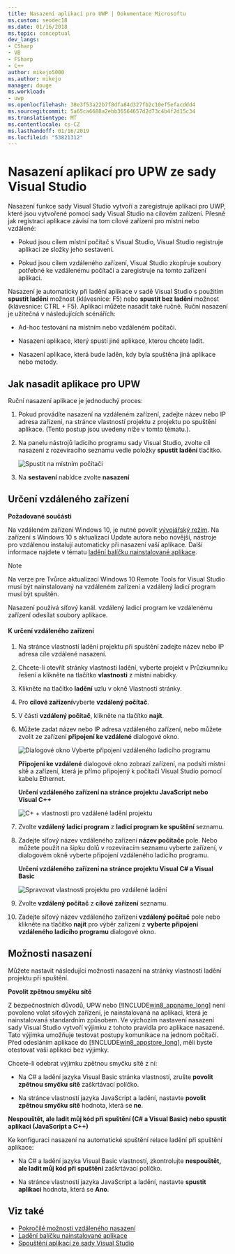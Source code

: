 ```yaml
---
title: Nasazení aplikací pro UWP | Dokumentace Microsoftu
ms.custom: seodec18
ms.date: 01/16/2018
ms.topic: conceptual
dev_langs:
- CSharp
- VB
- FSharp
- C++
author: mikejo5000
ms.author: mikejo
manager: douge
ms.workload:
- uwp
ms.openlocfilehash: 38e3f53a22b7f8dfa84d327fb2c10ef5efacddd4
ms.sourcegitcommit: 5a65ca6688a2ebb36564657d2d73c4b4f2d15c34
ms.translationtype: MT
ms.contentlocale: cs-CZ
ms.lasthandoff: 01/16/2019
ms.locfileid: "53821312"
---
```

# <a name="deploy-uwp-apps-from-visual-studio"></a>Nasazení aplikací pro UPW ze sady Visual Studio

Nasazení funkce sady Visual Studio vytvoří a zaregistruje aplikací pro UWP, které jsou vytvořené pomocí sady Visual Studio na cílovém zařízení. Přesně jak registraci aplikace závisí na tom cílové zařízení pro místní nebo vzdálené:

- Pokud jsou cílem místní počítač s Visual Studio, Visual Studio registruje aplikaci ze složky jeho sestavení.

- Pokud jsou cílem vzdáleného zařízení, Visual Studio zkopíruje soubory potřebné ke vzdálenému počítači a zaregistruje na tomto zařízení aplikaci.

Nasazení je automaticky při ladění aplikace v sadě Visual Studio s použitím **spustit ladění** možnost (klávesnice: F5) nebo **spustit bez ladění** možnost (klávesnice: CTRL + F5). Aplikaci můžete nasadit také ručně. Ruční nasazení je užitečná v následujících scénářích:

- Ad-hoc testování na místním nebo vzdáleném počítači.

- Nasazení aplikace, který spustí jiné aplikace, kterou chcete ladit.

- Nasazení aplikace, která bude laděn, kdy byla spuštěna jiná aplikace nebo metody.

##  <a name="BKMK_How_to_deploy_a_Windows_Store_app"></a> Jak nasadit aplikace pro UPW
 Ruční nasazení aplikace je jednoduchý proces:

1.  Pokud provádíte nasazení na vzdáleném zařízení, zadejte název nebo IP adresa zařízení, na stránce vlastností projektu z projektu po spuštění aplikace. (Tento postup jsou uvedeny níže v tomto tématu.).

2.  Na panelu nástrojů ladicího programu sady Visual Studio, zvolte cíl nasazení z rozevíracího seznamu vedle položky **spustit ladění** tlačítko.

     ![Spustit na místním počítači](../debugger/media/vsrun_f5_local.png "VSRUN_F5_Local")

3.  Na **sestavení** nabídce zvolte **nasazení**

##  <a name="BKMK_How_to_specify_a_remote_device"></a> Určení vzdáleného zařízení

**Požadované součásti**

Na vzdáleném zařízení Windows 10, je nutné povolit [vývojářský režim](/windows/uwp/get-started/enable-your-device-for-development). Na zařízení s Windows 10 s aktualizací Update autora nebo novější, nástroje pro vzdálenou instalují automaticky při nasazení vaší aplikace. Další informace najdete v tématu [ladění balíčku nainstalované aplikace](../debugger/debug-installed-app-package.md).

> [!NOTE]
> Na verze pre Tvůrce aktualizací Windows 10 Remote Tools for Visual Studio musí být nainstalovaný na vzdáleném zařízení a vzdálený ladicí program musí být spuštěn.

Nasazení používá síťový kanál. vzdálený ladicí program ke vzdálenému zařízení odesílat soubory aplikace.

#### <a name="to-specify-a-remote-device"></a>K určení vzdáleného zařízení

1. Na stránce vlastností ladění projektu při spuštění zadejte název nebo IP adresa cíle vzdálené nasazení.

2. Chcete-li otevřít stránky vlastnosti ladění, vyberte projekt v Průzkumníku řešení a klikněte na tlačítko **vlastnosti** z místní nabídky.

3. Klikněte na tlačítko **ladění** uzlu v okně Vlastnosti stránky.

4. Pro **cílové zařízení**vyberte **vzdálený počítač**.

5. V části **vzdálený počítač**, klikněte na tlačítko **najít**.

6. Můžete zadat název nebo IP adresa vzdáleného zařízení, nebo můžete zvolit ze zařízení **připojení ke vzdálené** dialogové okno.

    ![Dialogové okno Vyberte připojení vzdáleného ladicího programu](../debugger/media/vsrun_selectremotedebuggerdlg.png "VSRUN_SelectRemoteDebuggerDlg")

    **Připojení ke vzdálené** dialogové okno zobrazí zařízení, na podsíti místní sítě a zařízení, která je přímo připojený k počítači Visual Studio pomocí kabelu Ethernet.

   **Určení vzdáleného zařízení na stránce projektu JavaScript nebo Visual C++**

   ![C&#43; &#43; vlastnosti pro vzdálené ladění projektu](../debugger/media/vsrun_cpp_projprop_remote.png "VSRUN_CPP_ProjProp_Remote")

7. Zvolte **vzdálený ladicí program** z **ladicí program ke spuštění** seznamu.

8. Zadejte síťový název vzdáleného zařízení **název počítače** pole. Nebo můžete použít na šipku dolů v rozevíracím seznamu vyberte zařízení, v dialogovém okně vyberte připojení vzdáleného ladicího programu.

   **Určení vzdáleného zařízení na stránce projektu Visual C# a Visual Basic**

   ![Spravovat vlastnosti projektu pro vzdálené ladění](../debugger/media/vsrun_managed_projprop_remote.png "VSRUN_Managed_ProjProp_Remote")

9. Zvolte **vzdálený počítač** z **cílové zařízení** seznamu.

10. Zadejte síťový název vzdáleného zařízení **vzdálený počítač** pole nebo klikněte na tlačítko **najít** pro výběr zařízení z **vyberte připojení vzdáleného ladicího programu** dialogové okno.

##  <a name="BKMK_Deployment_options"></a> Možnosti nasazení

Můžete nastavit následující možnosti nasazení na stránky vlastnosti ladění projektu při spuštění.

**Povolit zpětnou smyčku sítě**

Z bezpečnostních důvodů, UPW nebo [!INCLUDE[win8_appname_long](../debugger/includes/win8_appname_long_md.md)] není povoleno volat síťových zařízení, je nainstalovaná na aplikaci, která je nainstalovaná standardním způsobem. Ve výchozím nastavení nasazení sady Visual Studio vytvoří výjimku z tohoto pravidla pro aplikace nasazené. Tato výjimka umožňuje testovat postupy komunikace na jednom počítači. Před odesláním aplikace do [!INCLUDE[win8_appstore_long](../debugger/includes/win8_appstore_long_md.md)], měli byste otestovat vaši aplikaci bez výjimky.

Chcete-li odebrat výjimku zpětnou smyčku sítě z ní:

- Na C# a ladění jazyka Visual Basic stránka vlastností, zrušte **povolit zpětnou smyčku sítě** zaškrtávací políčko.

- Na stránce vlastností jazyka JavaScript a ladění, nastavte **povolit zpětnou smyčku sítě** hodnota, která se **ne**.

**Nespouštět, ale ladit můj kód při spuštění (C# a Visual Basic) nebo spustit aplikaci (JavaScript a C++)**

Ke konfiguraci nasazení na automatické spuštění relace ladění při spuštění aplikace:

- Na C# a ladění jazyka Visual Basic vlastností, zkontrolujte **nespouštět, ale ladit můj kód při spuštění** zaškrtávací políčko.

- Na stránce vlastností jazyka JavaScript a ladění, nastavte **spustit aplikaci** hodnota, která se **Ano**.

## <a name="see-also"></a>Viz také

- [Pokročilé možnosti vzdáleného nasazení](/windows/uwp/debug-test-perf/deploying-and-debugging-uwp-apps#advanced-remote-deployment-options)
- [Ladění balíčku nainstalované aplikace](../debugger/debug-installed-app-package.md)
- [Spouštění aplikací ze sady Visual Studio](/visualstudio/debugger/debugging-windows-store-and-windows-universal-apps)
